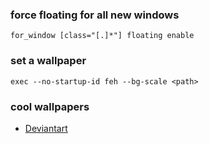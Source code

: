 ### force floating for all new windows
```
for_window [class="[.]*"] floating enable
```

### set a wallpaper
```
exec --no-startup-id feh --bg-scale <path>
```

### cool wallpapers

* [Deviantart](http://www.deviantart.com/morelikethis/348877239)

